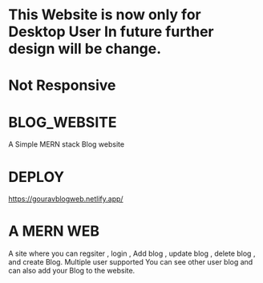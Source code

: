 # This Website is now only for Desktop User In future further design will be change.
# Not Responsive 
# BLOG_WEBSITE
A Simple MERN stack Blog website

# DEPLOY
https://gouravblogweb.netlify.app/

# A MERN WEB 
A site where you can regsiter , login , Add blog , update blog , delete blog , and create Blog.
Multiple user supported You can see other user blog and can also add your Blog to the website.

